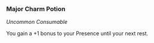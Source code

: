 ### Major Charm Potion
_Uncommon Consumable_

You gain a +1 bonus to your Presence until your next rest.
